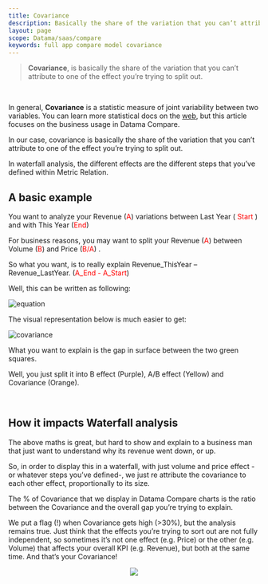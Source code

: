 ```yaml
---
title: Covariance
description: Basically the share of the variation that you can’t attribute to one of the effect you’re trying to split out.
layout: page
scope: Datama/saas/compare
keywords: full app compare model covariance
---
```


> <b>Covariance</b>, is basically the share of the variation that you can’t attribute to one of the effect you’re trying to split out.

<br>

In general, **Covariance** is a statistic measure of joint variability between two variables. You can learn more statistical docs on the [web](https://en.wikipedia.org/wiki/Covariance), but this article focuses on the business usage in Datama Compare.

In our case, covariance is basically the share of the variation that you can’t attribute to one of the effect you’re trying to split out.

In waterfall analysis, the different effects are the different steps that you’ve defined within Metric Relation.

## A basic example

You want to analyze your Revenue (<span style="color:red">A</span>) variations between Last Year (<span style="color:red"> Start </span>) and with This Year (<span style="color:red">End</span>)

For business reasons, you may want to split your Revenue (<span style="color:red">A</span>) between Volume (<span style="color:red">B</span>) and Price (<span style="color:red">B/A</span>) .

So what you want, is to really explain Revenue_ThisYear – Revenue_LastYear. (<span style="color:red">A_End - A_Start</span>)


Well, this can be written as following:

![equation]({{site.url}}/{{site.baseurl}}/core_app/compare/model/waterfall/images/equation.png)

The visual representation below is much easier to get:

![covariance]({{site.url}}/{{site.baseurl}}/core_app/compare/model/waterfall/images/Covariance.gif)

What you want to explain is the gap in surface between the two green squares.

Well, you just split it into B effect (Purple), A/B effect (Yellow) and Covariance (Orange).

<br>

## How it impacts Waterfall analysis

The above maths is great, but hard to show and explain to a business man that just want to understand why its revenue went down, or up.

So, in order to display this in a waterfall, with just volume and price effect -or whatever steps you’ve defined-, we just re attribute the covariance to each other effect, proportionally to its size.

The % of Covariance that we display in Datama Compare charts is the ratio between the Covariance and the overall gap you’re trying to explain.

We put a flag (!) when Covariance gets high (>30%), but the analysis remains true. Just think that the effects you’re trying to sort out are not fully independent, so sometimes it’s not one effect (e.g. Price) or the other (e.g. Volume) that affects your overall KPI (e.g. Revenue), but both at the same time. And that’s your Covariance!


<center><img src="{{site.url}}/{{site.baseurl}}/core_app/new/compare/model/images/compare_covariance.png"/></center>
